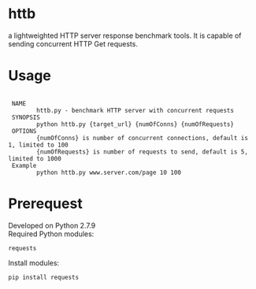 # httb
a lightweighted HTTP server response benchmark tools. It is capable of sending concurrent HTTP Get requests.<br />

# Usage
 <pre><code>
 NAME
        httb.py - benchmark HTTP server with concurrent requests
 SYNOPSIS
        python httb.py {target_url} {numOfConns} {numOfRequests}
 OPTIONS
        {numOfConns} is number of concurrent connections, default is 1, limited to 100
        {numOfRequests} is number of requests to send, default is 5, limited to 1000
 Example
        python httb.py www.server.com/page 10 100</code></pre>

# Prerequest
Developed on Python 2.7.9<br />
Required Python modules:<br />
<pre><code>requests</code></pre>
Install modules:<br />
  <pre><code>pip install requests</code></pre><br />
